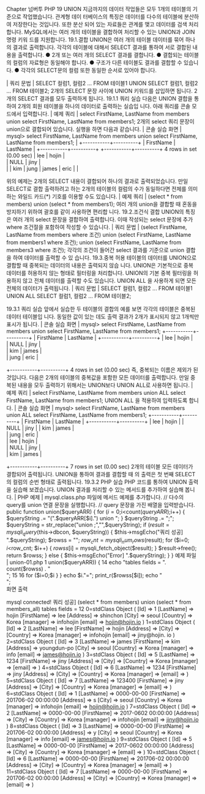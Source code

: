 
Chapter 
넘버투 PHP 
19 
UNION 
지금까지의 데이터 작업들은 모두 1개의 테이블의 기준으로 작업했습니다. 관계형 데이 터베이스의 특징은 데이터를 다수의 테이블에 분산하여 저장한다는 것입니다. 또한 분산 되어 있는 자료들은 관계를 맺고 데이터를 검색 처리합니다. 
MySQL에서는 여러 개의 테이블을 결합하여 처리할 수 있는 UNION과 JOIN 명령 키워 드를 지원합니다. 
19.1.결합 
UNION은 여러 개의 테이블 데이터를 묶어 하나의 결과로 출력합니다. 각각의 테이블에 대해서 SELECT 결과를 통하여 서로 결합된 내용을 출력합니다. 
● 2개 또는 여러 개의 SELECT 결과를 결합니다. 
● 결합되는 테이블의 컬럼의 자료형은 동일해야 합니다. 
● 구조가 다른 테이블도 결과를 결합할 수 있습니다. 
● 각각의 SELECT문의 컬럼 또한 동일한 순서로 있어야 합니다. 

| 쿼리 문법 | 
SELECT 컬럼1, 컬럼2 ... FROM 테이블1 
UNION 
SELECT 컬럼1, 컬럼2 ... FROM 테이블2; 
2개의 SELECT 문장 사이에 UNION 키워드를 삽입하면 됩니다. 2개의 SELECT 결과를 모두 출력하게 됩니다. 
19.1.1 쿼리 실습 
다음은 UNION 결합을 통하여 2개의 회원 테이블을 하나의 데이터로 출력하는 실습입 니다. 아래 쿼리를 콘솔 모드에서 입력합니다. 
| 예제 쿼리 | 
select FirstName, LastName from members 
union 
select FirstName, LastName from members1; 
2개의 select 쿼리 문장이 union으로 결합되어 있습니다. 실행을 하면 다음과 같습니다. 
| 콘솔 실습 화면 | 
mysql> select FirstName, LastName from members union select FirstName, LastName from members1; 
| +-----------+----------+ | FirstName | LastName | +-----------+----------+ +-----------+----------+ 4 rows in set (0.00 sec) 
| lee  | hojin  |  
| NULL  | jiny  |  
|  | kim | jung  | james | eric  | |  

위의 예제는 2개의 SELECT 내용이 결합되어 하나의 결과로 출력되었습니다. 
만일 SELECT로 결합 출력하려고 하는 2개의 테이블의 컬럼의 수가 동일하다면 전체를 의미하는 와일드 카드(*) 기호를 이용할 수도 있습니다. 
| 예제 쿼리 | 
(select * from members) 
union 
(select * from members1); 
여러 개의 union을 결합할 때 혼동을 방지하기 위하여 괄호를 같이 사용하면 편리합 니다. 
19.2.조건식 결합 
UNION의 특징은 여러 개의 select 문장을 결합하여 출력합니다. 이때 작성되는 select 문장에 추가 where 조건절을 포함하여 작성할 수 있습니다. 
| 쿼리 문법 | 
(select 
FirstName, LastName 
from members where 조건) 
union 
(select 
FirstName, LastName 
from members1 where 조건); 
union 
(select 
FirstName, LastName 
from members3 where 조건); 
각각의 조건이 들어간 select 결과를 기준으로 union 결합을 하여 데이터를 출력할 수 있 습니다. 
19.3.중복 허용 
테이블의 데이터를 UNION으로 결합할 때 중복되는 데이터의 내용은 출력되지 않습 니다. UNION은 기본적으로 중복 데이터를 허용하지 않는 형태로 필터링을 처리합니다. 
UNION의 기본 중복 필터링을 허용하지 않고 전체 데이터를 출력할 수도 있습니다. UNION ALL 을 사용하게 되면 모든 전체의 데이터가 출력됩니다. 
| 쿼리 문법 | 
SELECT 컬럼1, 컬럼2 ... FROM 테이블1 
UNION ALL 
SELECT 컬럼1, 컬럼2 ... FROM 테이블2; 

19.3.1 쿼리 실습 
앞에서 실습한 두 테이블의 결합의 예를 보면 각각의 테이블은 중복된 데이터 테이블입 니다. 동일한 값이 있는 데도 출력 결과가 2개가 표시되지 않고 1개씩만 표시가 됩니다. 
| 콘솔 실습 화면 | 
mysql> select FirstName, LastName from members union select FirstName, LastName from members1; +-----------+----------+ | FirstName | LastName | +-----------+----------+ 
| lee  | hojin  |  
| NULL  | jiny  |  
| kim  | james  |  
| jung  | eric  |  

+-----------+----------+ 4 rows in set (0.00 sec) 
즉, 중복되는 이름은 제외가 된 것입니다. 다음은 2개의 테이블의 중복값을 포함한 모든 데이터를 출력합니다. 만일 중복된 내용을 모두 출력하기 위해서는 UNION보다 UNION ALL로 사용하면 됩니다. 
| 예제 쿼리 | 
select FirstName, LastName from members 
union ALL 
select FirstName, LastName from members1; 
UNION ALL 을 적용하여 입력하도록 합니다. 
| 콘솔 실습 화면 | 
mysql> select FirstName, LastName from members union ALL select FirstName, LastName from members1; +-----------+----------+ | FirstName | LastName | +-----------+----------+ | lee | hojin | | NULL | jiny | 
| kim  | james  |  
| jung  | eric  |  
| lee  | hojin  |  
| NULL  | jiny  |  
| kim  | james  |  

+-----------+----------+ 7 rows in set (0.00 sec) 
2개의 테이블 모든 데이터가 결합되어 출력됩니다. UNION을 통하여 결과를 결합할 때 의 출력은 첫 번째 SELECT 의 컬럼의 순번 형태로 출력됩니다. 
19.3.2 PHP 실습 
PHP 코드를 통하여 UNION 출력을 실습해 보겠습니다. UNION 결과를 처리할 수 있는 메서드를 추가하여 실습해 봅니다. 
| PHP 예제 | 
mysql.class.php 파일에 메서드 예제를 추가합니다. 
// 다수의 query를 union 연결 문장을 실행합니다. // query 문장을 가진 배열을 입력받습니다. public function union($queryARR) { 
for ($i=0;$i<count($queryARR);$i++) { 
$queryString .= "(".$queryARR[$i].") union "; } $queryString .= ";"; $queryString = str_replace("union ;","",$queryString); 
if ($result = mysqli_query($this->dbcon, $queryString)) { $this->msgEcho("쿼리 성공] ".$queryString); $rowss = ""; $row_cnt = mysqli_num_rows($result); for ($i=0; $i<$row_cnt; $i++) { 
$rowss[$i] = mysqli_fetch_object($result); 
} 
$result->free(); return $rowss; } else { $this->msgEcho("Error] ".$queryString); } 
} 
예제 파일 | union-01.php 
1 <?php 2 3 include "dbinfo.php"; 4 include "mysql.class.php"; 5 6 // ++ Mysqli DB 연결. 7 $db = new JinyMysql(); 8 9 $queryARR = array( 10 'select * from members', 11 'select * from members_all' ); 12 13 if ($rowss = $db->union($queryARR)) { 14 echo "tables fields = ". count($rowss) . "<br>"; 15 16 for ($i=0;$i<count($rowss);$i++) { 
17 18 19 20 21 22 23  ?>  }  }  echo $i."="; print_r($rowss[$i]); echo "<br>";  
화면 출력  

mysql connected! 쿼리 성공] (select * from members) union (select * from members_all) 
tables fields = 12 0=stdClass Object ( [Id] => 1 [LastName] => hojin [FirstName] => lee [Address] => shinchon [City] => seoul [Country] => Korea [manager] => infohojin [email] => hojin@hojin.io ) 1=stdClass Object ( [Id] => 2 [LastName] => lee [FirstName] => hojin [Address] => [City] => [Country] => Korea [manager] => infohojin [email] => jiny@hojin. io ) 2=stdClass Object ( [Id] => 3 [LastName] => james [FirstName] => kim [Address] => youngdun-po [City] => seoul [Country] => Korea [manager] => info [email] => james@hojin.io ) 3=stdClass Object ( [Id] => 5 [LastName] => 1234 [FirstName] => jiny [Address] => [City] => [Country] => Korea [manager] => [email] => ) 4=stdClass Object ( [Id] => 6 [LastName] => 1234 [FirstName] => jiny [Address] => [City] => [Country] => Korea [manager] => [email] => ) 5=stdClass Object ( [Id] => 7 [LastName] => 123400 [FirstName] => jiny [Address] => [City] => [Country] => Korea [manager] => [email] => ) 6=stdClass Object ( [Id] => 1 [LastName] => 0000-00-00 [FirstName] => 2017­06-02 00:00:00 [Address] => s [City] => seoul [Country] => Korea [manager] => infohojin [email] => hojin@hojin.io ) 7=stdClass Object ( [Id] => 2 [LastName] => 0000-00-00 [FirstName] => 2017-06­02 00:00:00 [Address] => [City] => [Country] => Korea [manager] => infohojin [email] => jiny@hojin.io ) 8=stdClass Object ( [Id] => 3 [LastName] => 0000-00-00 [FirstName] => 2017­06-02 00:00:00 [Address] => y [City] => seoul [Country] => Korea [manager] => info [email] => james@hojin.io ) 9=stdClass Object ( [Id] => 5 [LastName] => 0000-00-00 [FirstName] => 2017-06­02 00:00:00 [Address] => [City] => [Country] => Korea [manager] => [email] => ) 10=stdClass Object ( [Id] => 6 [LastName] => 0000-00-00 [FirstName] => 2017­06-02 00:00:00 [Address] => [City] => [Country] => Korea [manager] => [email] => ) 11=stdClass Object ( [Id] => 7 [LastName] => 0000-00-00 [FirstName] => 2017­06-02 00:00:00 [Address] => [City] => [Country] => Korea [manager] => [email] => ) 


